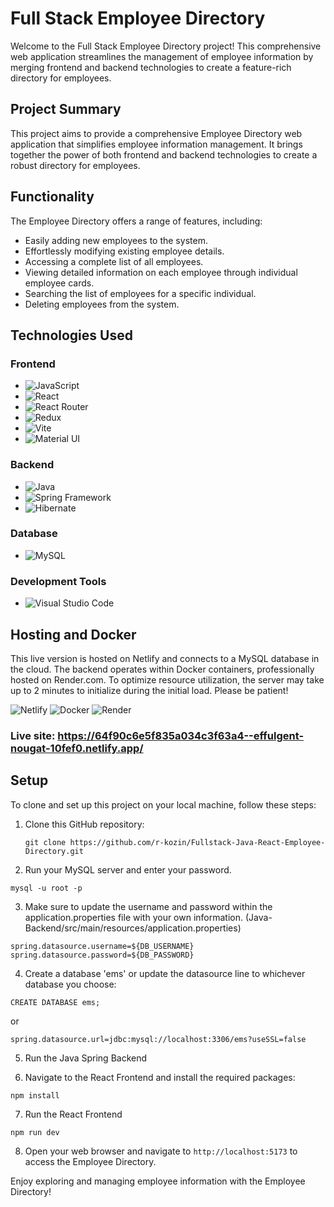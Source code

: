 # Full Stack Employee Directory

Welcome to the Full Stack Employee Directory project! This comprehensive web application streamlines the management of employee information by merging frontend and backend technologies to create a feature-rich directory for employees.

## Project Summary

This project aims to provide a comprehensive Employee Directory web application that simplifies employee information management. It brings together the power of both frontend and backend technologies to create a robust directory for employees.

## Functionality

The Employee Directory offers a range of features, including:

- Easily adding new employees to the system.
- Effortlessly modifying existing employee details.
- Accessing a complete list of all employees.
- Viewing detailed information on each employee through individual employee cards.
- Searching the list of employees for a specific individual.
- Deleting employees from the system.

## Technologies Used

### Frontend

- ![JavaScript](https://img.shields.io/badge/javascript-%23323330.svg?style=for-the-badge&logo=javascript&logoColor=%23F7DF1E)
- ![React](https://img.shields.io/badge/react-%2320232a.svg?style=for-the-badge&logo=react&logoColor=%2361DAFB)
- ![React Router](https://img.shields.io/badge/React_Router-CA4245?style=for-the-badge&logo=react-router&logoColor=white)
- ![Redux](https://img.shields.io/badge/redux-%23593d88.svg?style=for-the-badge&logo=redux&logoColor=white)
- ![Vite](https://img.shields.io/badge/vite-%23646CFF.svg?style=for-the-badge&logo=vite&logoColor=white)
- ![Material UI](https://img.shields.io/badge/MUI-%230081CB.svg?style=for-the-badge&logo=mui&logoColor=white)

### Backend

- ![Java](https://img.shields.io/badge/java-%23ED8B00.svg?style=for-the-badge&logo=openjdk&logoColor=white)
- ![Spring Framework](https://img.shields.io/badge/spring-%236DB33F.svg?style=for-the-badge&logo=spring&logoColor=white)
- ![Hibernate](https://img.shields.io/badge/Hibernate-59666C?style=for-the-badge&logo=Hibernate&logoColor=white)

### Database

- ![MySQL](https://img.shields.io/badge/mysql-%2300f.svg?style=for-the-badge&logo=mysql&logoColor=white)

### Development Tools

- ![Visual Studio Code](https://img.shields.io/badge/Visual%20Studio%20Code-0078d7.svg?style=for-the-badge&logo=visual-studio-code&logoColor=white)

## Hosting and Docker

This live version is hosted on Netlify and connects to a MySQL database in the cloud. The backend operates within Docker containers, professionally hosted on Render.com. To optimize resource utilization, the server may take up to 2 minutes to initialize during the initial load. Please be patient!

![Netlify](https://img.shields.io/badge/Netlify-%2300C7B7.svg?style=for-the-badge&logo=netlify&logoColor=white)
![Docker](https://img.shields.io/badge/Docker-%232496ED.svg?style=for-the-badge&logo=docker&logoColor=white)
![Render](https://img.shields.io/badge/Render-%46E3B7.svg?style=for-the-badge&logo=render&logoColor=white)

### Live site: https://64f90c6e5f835a034c3f63a4--effulgent-nougat-10fef0.netlify.app/

## Setup

To clone and set up this project on your local machine, follow these steps:

1. Clone this GitHub repository:

   ```
   git clone https://github.com/r-kozin/Fullstack-Java-React-Employee-Directory.git
   ```

2. Run your MySQL server and enter your password.
```
mysql -u root -p
```

3. Make sure to update the username and password within the application.properties file with your own information. (Java-Backend/src/main/resources/application.properties)
```
spring.datasource.username=${DB_USERNAME}
spring.datasource.password=${DB_PASSWORD}
```

4. Create a database 'ems' or update the datasource line to whichever database you choose:
```
CREATE DATABASE ems;
```
or
```
spring.datasource.url=jdbc:mysql://localhost:3306/ems?useSSL=false
```

5. Run the Java Spring Backend

6. Navigate to the React Frontend and install the required packages:
```
npm install
```

7. Run the React Frontend
```
npm run dev
```

8. Open your web browser and navigate to `http://localhost:5173` to access the Employee Directory.

Enjoy exploring and managing employee information with the Employee Directory!